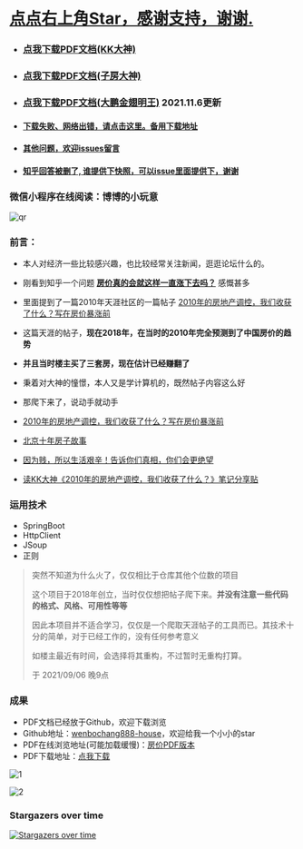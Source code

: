 # **<a href = "#">点点右上角Star，感谢支持，谢谢.</a>**
- ### **<a href = "https://github.com/wenbochang888/house/raw/final/house.pdf">点我下载PDF文档(KK大神)</a>**
- ### **<a href = "https://github.com/wenbochang888/house/raw/final/house2.pdf">点我下载PDF文档(子房大神)</a>**
- ### **<a href = "https://github.com/wenbochang888/house/raw/final/house3.pdf">点我下载PDF文档(大鹏金翅明王)</a> 2021.11.6更新**
- #### **<a href = "https://bobo-person.feishu.cn/docx/GkZtdgO2io5S9WxWeOpcJtcCnaf">下载失败、网络出错，请点击这里。备用下载地址</a>**
- #### **<a href = "https://github.com/wenbochang888/house/issues">其他问题，欢迎issues留言</a>**
- #### **<a href = "https://www.zhihu.com/question/284939230/answer/483437087">知乎回答被删了, 谁提供下快照，可以issue里面提供下，谢谢</a>**


### 微信小程序在线阅读：博博的小玩意
![qr](https://github.com/wenbochang888/house/assets/26178822/b2f14d91-1320-447c-999c-b78a7a18ad24)

 
### **前言：**

- 本人对经济一些比较感兴趣，也比较经常关注新闻，逛逛论坛什么的。

- 刚看到知乎一个问题 <a href = "https://www.zhihu.com/question/284939230/answer/449853894"> **房价真的会就这样一直涨下去吗？**</a>  感慨甚多
- 里面提到了一篇2010年天涯社区的一篇帖子  <a href = "https://bbs.tianya.cn/m/post-house-252774-1.shtml">2010年的房地产调控，我们收获了什么？写在房价暴涨前</a>
- 这篇天涯的帖子，**现在2018年，在当时的2010年完全预测到了中国房价的趋势**
- **并且当时楼主买了三套房，现在估计已经赚翻了**
- 秉着对大神的憧憬，本人又是学计算机的，既然帖子内容这么好
- 那爬下来了，说动手就动手
- <a href = "http://bbs.tianya.cn/post-house-252774-1.shtml">2010年的房地产调控，我们收获了什么？写在房价暴涨前</a>
- <a href = "http://bbs.tianya.cn/post-house-447880-1.shtml">北京十年房子故事</a>
- <a href = "https://yidukf.com/read_130150_8069.html">因为贱，所以生活艰辛！告诉你们真相，你们会更绝望
  </a>
- <a href = "http://bbs.tianya.cn/post-house-782707-1.shtml">读KK大神《2010年的房地产调控，我们收获了什么？》笔记分享贴
  </a>



### 运用技术

- SpringBoot
- HttpClient
- JSoup
- 正则

> 突然不知道为什么火了，仅仅相比于仓库其他个位数的项目
> 
> 这个项目于2018年创立，当时仅仅想把帖子爬下来。**并没有注意一些代码的格式、风格、可用性等等**
> 
> 因此本项目并不适合学习，仅仅是一个爬取天涯帖子的工具而已。其技术十分的简单，对于已经工作的，没有任何参考意义
> 
> 如楼主最近有时间，会选择将其重构，不过暂时无重构打算。
> 
> 于 2021/09/06 晚9点 

### 成果

- PDF文档已经放于Github，欢迎下载浏览
- Github地址：<a href = "https://github.com/wenbochang888/house">wenbochang888-house</a>，欢迎给我一个小小的star
- PDF在线浏览地址(可能加载缓慢)：<a href = "https://github.com/wenbochang888/house/blob/master/house.pdf">房价PDF版本</a>
- PDF下载地址：<a href = "https://github.com/wenbochang888/house/raw/master/house.pdf">点我下载</a>

![1](https://github.com/wenbochang888/house/blob/master/src/img/1.png)

![2](https://github.com/wenbochang888/house/blob/master/src/img/2.jpg)


### Stargazers over time

[![Stargazers over time](https://starchart.cc/wenbochang888/house.svg)](https://starchart.cc/wenbochang888/house)

